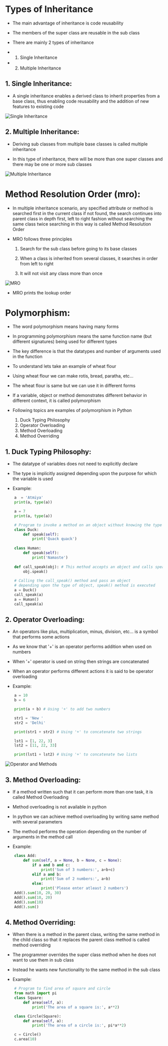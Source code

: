 # Types of Inheritance

- The main advantage of inheritance is code reusability

- The members of the super class are reusable in the sub class

- There are mainly 2 types of inheritance

- 1. Single Inheritance
- 2. Multiple Inheritance

## 1. Single Inheritance:

- A single inheritance enables a derived class to inherit properties from a base class, thus enabling code reusability and the addition of new features to existing code

![Single Inheritance](Single%20Inheritance.jpg)

## 2. Multiple Inheritance:

- Deriving sub classes from multiple base classes is called multiple inheritance

- In this type of inheritance, there will be more than one super classes and there may be one or more sub classes

![Multiple Inheritance](Multiple%20Inheritance.jpg)

# Method Resolution Order (mro):

- In multiple inheritance scenario, any specified attribute or method is searched first in the current class if not found, the search continues into parent class in depth first, left to right fashion without searching the same class twice searching in this way is called Method Resolution Order

- MRO follows three principles 
    1. Search for the sub class before going to its base classes

    2. When a class is inherited from several classes, it searches in order from left to right

    3. It will not visit any class more than once

![MRO](MRO.jpg)

- MRO prints the lookup order


# Polymorphism:

- The word polymorphism means having many forms

- In programming polymorphism means the same function name (but different signatures) being used for different types

- The key difference is that the datatypes and number of arguments used in the function

- To understand lets take an example of wheat flour

- Using wheat flour we can make rotis, bread, paratha, etc...

- The wheat flour is same but we can use it in different forms

- If a variable, object or method demonstrates different behavior in different context, it is called polymorphism

- Following topics are examples of polymorphism in Python

    1. Duck Typing Philosophy
    2. Operator Overloading
    3. Method Overloading
    4. Method Overriding

## 1. Duck Typing Philosophy:

- The datatype of variables does not need to explicitly declare

- The type is implicitly assigned depending upon the purpose for which the variable is used

- Example:

```python
    a  = 'Atmiya'
    print(a, type(a))

    a = 7
    print(a, type(a))
```

```python
    # Program to invoke a method on an object without knowing the type of the object
    class Duck:
        def speak(self):
            print('Quack quack')
    
    class Human:
        def speak(self):
            print('Namaste')
    
    def call_speak(obj): # This method accepts an object and calls speak() method
        obj.speak()
    
    # Calling the call_speak() method and pass an object
    # depending upon the type of object, speak() method is executed
    a = Duck()
    call_speak(a)
    a = Human()
    call_speak(a)

```

## 2. Operator Overloading:

- An operators like plus, multiplication, minus, division, etc... is a symbol that performs some actions

- As we know that '+' is an operator performs addition when used on numbers

- When '+' operator is used on string then strings are concatenated

- When an operator performs different actions it is said to be operator overloading

- Example:

```python
    a = 10
    b = 6

    print(a + b) # Using '+' to add two numbers

    str1 = 'New '
    str2 = 'Delhi'

    print(str1 + str2) # Using '+' to concatenate two strings

    lst1 = [1, 22, 3]
    lst2 = [11, 22, 33]

    print(lst1 + lst2) # Using '+' to concatenate two lists
```

![Operator and Methods](Operators%20and%20methods.jpg)

## 3. Method Overloading:

- If a method written such that it can perform more than one task, it is called Method Overloading

- Method overloading is not available in python

- In python we can achieve method overloading by writing same method with several parameters

- The method performs the operation depending on the number of arguments in the method call

- Example:

```python
    class Add:
        def sum(self, a = None, b = None, c = None):
            if a and b and c:
                print('Sum of 3 numbers:', a+b+c)
            elif a and b:
                print('Sum of 2 numbers:', a+b)
            else:
                print('Please enter atleast 2 numbers')
    Add().sum(10, 20, 30)
    Add().sum(10, 20)
    Add().sum(10)
    Add().sum()
```

## 4. Method Overriding:

- When there is a method in the parent class, writing the same method in the child class so that it replaces the parent class method is called method overriding

- The programmer overrides the super class method when he does not want to use them in sub class

- Instead he wants new functionality to the same method in the sub class

- Example:

```python
    # Program to find area of square and circle
    from math import pi
    class Square:
        def area(self, a):
            print('The area of a square is:', a**2)

    class Circle(Square):
        def area(self, a):
            print('The area of a circle is:', pi*a**2)

    c = Circle()
    c.area(10)
```